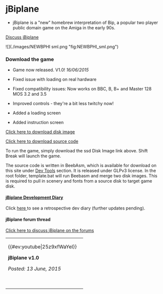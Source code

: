 # jBiplane

- jBiplane is a "new" homebrew interpretation of Bip, a popular two player public domain game on the Amiga in the early 90s.

[Discuss jBiplane](http://www.retrosoftware.co.uk/forum/viewtopic.php?f=19&t=905)

![](./images/NEWBPHI sml.png "fig:NEWBPHI_sml.png")

### Download the game

- Game now released. V1.0! _16/06/2015_

<!-- -->

- Fixed issue with loading on real hardware

- Fixed compatibility issues: Now works on BBC, B, B+ and Master 128 MOS 3.2 and 3.5

- Improved controls - they're a bit less twitchy now!

- Added a loading screen

- Added instruction screen

[Click here to download disk image](http://www.retrosoftware.co.uk/wiki/images/a/a8/JbipV1.00.zip)

[Click here to download source code](http://www.retrosoftware.co.uk/wiki/images/3/3d/Jbip_v1_sourcecode.zip)

To run the game, simply download the ssd Disk Image link above. Shift Break will launch the game.

The source code is written in BeebAsm, which is available for download on this site under [Dev Tools](http://www.retrosoftware.co.uk/wiki/index.php/DevelopmentTools) section. It is released under GLPv3 license. In the root folder, template.bat will run Beebasm and merge two disk images. This is required to pull in scenery and fonts from a source disk to target game disk.

#### [ jBiplane Development Diary ](jbipDevDiary "wikilink")

Click [ here ](jbipDevDiary "wikilink") to see a retrospective dev diary (further updates pending).

#### jBiplane forum thread

[Click here to discuss jBiplane on the forums](http://www.retrosoftware.co.uk/forum/viewtopic.php?f=19&t=905)

<table>

<tbody>

<tr class="odd">

<td><p>{{#ev:youtube|25z9xfWaYeI}}   <br />

<strong>jBiplane v1.0</strong><br />

<em>Posted: 13 June, 2015</em><br />

<br />

</p></td>

</tr>

<tr class="even">

</tr>

</tbody>

</table>
